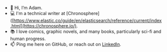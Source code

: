 - 👋 Hi, I’m Adam.
- 💻 I'm a technical writer at [Chronosphere]([https://www.elastic.co/guide/en/elasticsearch/reference/current/index.html](https://chronosphere.io/).
- 📚 I love comics, graphic novels, and many books, particularly sci-fi and human progress.
- 📫 Ping me here on GitHub, or reach out on [LinkedIn](https://www.linkedin.com/in/adamlocke/).

<!---
lockewritesdocs/lockewritesdocs is a ✨ special ✨ repository because its `README.md` (this file) appears on your GitHub profile.
You can click the Preview link to take a look at your changes.
--->
